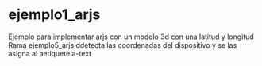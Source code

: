 # ejemplo1_arjs
Ejemplo para implementar arjs con un modelo 3d con una latitud y longitud
Rama ejemplo5_arjs ddetecta las coordenadas del dispositivo y se las asigna al aetiquete a-text

